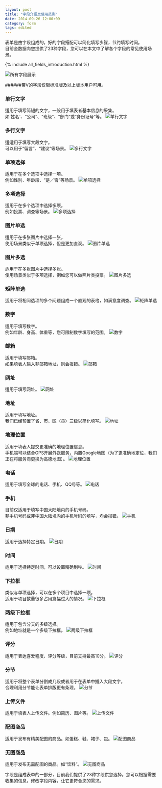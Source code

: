 ```yaml
---
layout: post
title: "字段介绍及使用范例"
date: 2014-09-26 12:00:09
category: form
tags: edited
---
```


表单是由字段组成的，好的字段搭配可以简化填写步骤，节约填写时间。  
目前金数据向您提供了23种字段，您可以在本文中了解各个字段的常见使用场景。

{% include all_fields_introduction.html %}

![所有字段展示](/images/use-fields-all.png)

######带V的字段仅限标准版及以上版本用户可用。

### 单行文字
适用于填写简短的文字，一般用于填表者基本信息的采集。  
如'姓名'、“公司”、“班级”、“部门”或“身份证号”等。
![单行文字](/images/use-fields-textfield.png)
  
### 多行文字
适适用于填写大段文字。  
可以用于“留言”、“建议”等场景。
![多行文字](/images/use-fields-paragraph.png)
  
### 单项选择
适用于在多个选项中选择一项。  
例如性别、年龄段、“是／否”等场景。
![单项选择](/images/use-fields-radiobox.png)

### 多项选择  
适用于在多个选项中选择多项。  
例如投票、调查等场景。
![多项选择](/images/use-fields-checkbox.png)

### 图片单选
适用于在多张图片中选择一张。  
使用场景类似于单项选择，但是更加直观。
![图片单选](/images/use-fields-image-choice-single.png)

### 图片多选
适用于在多张图片中选择多张。  
使用场景类似于多项选择，例如您可以做照片类投票。
![图片多选](/images/use-fields-image-choice-multiple.png)

### 矩阵单选
适用于将相同选项的多个问题组成一个直观的表格，如满意度调查。
![矩阵单选](/images/use-fields-likert.png)

### 数字
适用于填写数字。  
例如年龄、身高、体重等，您可限制数字填写的范围。
![数字](/images/use-fields-number.png)

### 邮箱
适用于填写邮箱。  
如果填表人输入非邮箱地址，则会报错。
![邮箱](/images/use-fields-email.png)

### 网址
适用于填写网址。
![网址](/images/use-fields-url.png)

### 地址
适用于填写地址。  
我们已经预置了省、市、区（县）三级以简化填写。
![地址](/images/use-fields-address.png)

### 地理位置
适用于填表人提交更准确的地理位置信息。  
手机端可以结合GPS开展外送服务，内置Google地图（为了更准确地定位，我们正在将服务商更换为高德地图）。
![地理位置](/images/use-fields-geo.png)

### 电话
适用于填写全球的电话、手机、QQ号等。
![电话](/images/use-fields-telephone.png)

### 手机
目前仅适用于填写中国大陆境内的手机号码。  
非手机号码或非中国大陆境内的手机号码的填写，均会报错。
![手机](/images/use-fields-mobile.png)

### 日期
适用于选择特定日期。
![日期](/images/use-fields-date.png)

### 时间
适用于选择特定时间，可以设置精确到秒。
![时间](/images/use-fields-time.png)

### 下拉框
类似与单项选择，可以在多个项目中选择一项。  
适用于项目数量很多占用篇幅过大的情况。
![下拉框](/images/use-fields-dropdown.png)

### 两级下拉框
适用于包含分支的多级选择。  
例如地址就是一个多级下拉框。
![两级下拉框](/images/use-fields-nested-dropdown.png)

### 评分
适用于表达喜爱程度、评分等级，目前支持最高10分。
![评分](/images/use-fields-rating.png)

### 分节
适用于将整个表单分割成几段或者用于在表单中插入大段文字。  
合理利用分节能让表单排版更有条理。
![分节](/images/use-fields-section.png)

### 上传文件
适用于填表人上传文件。例如简历、图片等。
![上传文件](/images/use-fields-file-upload.png)

### 配图商品
适用于发布有精美配图的商品。如蛋糕、鞋、裙子、包。
![配图商品](/images/use-fields-image-goods.png)

### 无图商品
适用于发布无需配图的商品。如“饮料”。
![无图商品](/images/use-fields-text-goods.png)


字段是组成表单的一部分，目前我们提供了23种字段供您选择，您可以根据需要收集的信息，修改字段内容，让它更符合您的需求。


